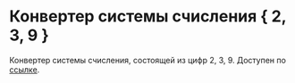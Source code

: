 # Конвертер системы счисления { 2, 3, 9 }

Конвертер системы счисления, состоящей из цифр 2, 3, 9.
Доступен по [ссылке](https://monkpatch-cs-hw.github.io/Converter-239/).

